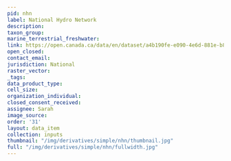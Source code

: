 ```yaml
---
pid: nhn
label: National Hydro Network
description: 
taxon_group: 
marine_terrestrial_freshwater: 
link: https://open.canada.ca/data/en/dataset/a4b190fe-e090-4e6d-881e-b87956c07977
open_closed: 
contact_email: 
jurisdiction: National
raster_vector: 
_tags: 
data_product_type: 
cell_size: 
organization_individual: 
closed_consent_received: 
assignee: Sarah
image_source: 
order: '31'
layout: data_item
collection: inputs
thumbnail: "/img/derivatives/simple/nhn/thumbnail.jpg"
full: "/img/derivatives/simple/nhn/fullwidth.jpg"
---
```

